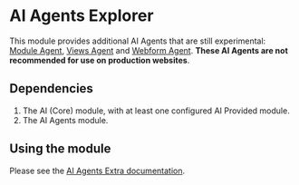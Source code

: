 # AI Agents Explorer
This module provides additional AI Agents that are still experimental:
[Module Agent](https://project.pages.drupalcode.org/ai_agents/agent/module_enable),
[Views Agent](https://project.pages.drupalcode.org/ai_agents/agent/views_agent)
and [Webform Agent](https://project.pages.drupalcode.org/ai_agents/agent/webform).
**These AI Agents are not recommended for use on production websites**.

## Dependencies
1. The AI (Core) module, with at least one configured AI Provided module.
2. The AI Agents module.

## Using the module
Please see the [AI Agents Extra documentation](https://project.pages.drupalcode.org/ai_agents/modules/ai_agents_extra).